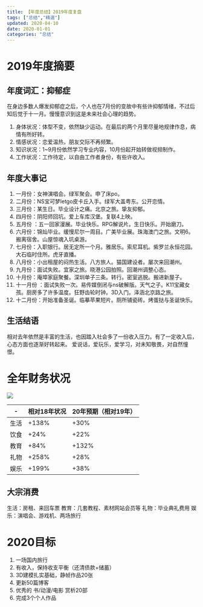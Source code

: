 ```yaml
---
title: 【年度总结】2019年度复盘
tags: ["总结","精選"]
updated: 2020-04-10
date: 2020-01-01
categories: "总结"
---
```



# 2019年度摘要

##  年度词汇：抑郁症

在身边多数人爆发抑郁症之后，个人也在7月份的变故中有些许抑郁情绪，不过后知后觉于十一月。慢慢意识到这是未来社会心理的趋势。

1. 身体状况：体型不变，依然缺少运动。在最后的两个月里尽量地规律作息，病情有所好转。
2. 情感状况：恋爱温热，朋友交际不再频繁。
3. 知识状况：1~9月份依然学习专业内容，10月份起开始转做视频制作。
4. 工作状况：工作待定，以自由工作者身份，有些许收入。
<!--more-->

## 年度大事记

1. 一月份：女神演唱会。绿军聚会。申了床po。
2. 二月份：NS宝可梦letgo皮卡丘入手。绿军大盖粤东。公开恋情。
3. 三月份：某生日。毕业设计之痛。北京之旅。挚友抑郁。
4. 四月份：阴阳师回坑。爱上车库汉堡。复联4上映。
5. 五月份 ：五一回家漫展。毕业快乐。RPG解说片。生日快乐。开始磨刀。
6. 六月份：锦灿毕业。缓慢尼尔一周目。广美毕业展。珠海澳门之旅。文明6。搬离宿舍。山屋惊魂入坑桌游。
7. 七月份：入职银行。居无定所一个月。雅居乐。索尼耳机。紫罗兰永恒花园。大石临时住所。虎牙直播。
8. 八月份：小出租屋的闷热生活。八方旅人。猫国建设者。屡次来回潮州。
9. 九月份：面试失败。宜家之旅。晓港公园拍照。回潮州调整心态。
10. 十月份：庵埠家庭聚餐。深圳单子三条。转行。密室逃脱。搬进新屋子。
11. 十一月份 ：面试失败一次。易传媒倒闭与ns破解版。天气之子。K11宝藏女孩。厨房多了许多温度。狂野齿轮时钟。3D入门。泽涵北京路之旅。
12. 十二月份：开始准备圣诞。临摹苹果短片。厕所铺瓷砖。烤蛋挞与圣诞快乐。

## 生活结语

相对去年依然是丰富的生活，也因踏入社会多了一份收入压力。有了一定收入后，心态方面也逐渐好转起来。
爱说话，爱玩乐，爱学习，对未知敬畏，对自然憧憬。

# 全年财务状况

![](/asset/content/end2019/image.png)

-|相对18年状况|20年预期（相对19年）
-|-|-
生活|+138%|+30%
饮食|+24%|+22%
教育|+84%|+132%
礼物|+258%|+28%
娱乐|+199%|+38%

## 大宗消费

生活：房租、来回车票
教育：几套教程、素材网站会员等
礼物：毕业典礼费用
娱乐：演唱会、游戏机、两场旅行

# 2020目标

1. 一场国内旅行
2. 有收入，保持收支平衡（还清债款+储蓄）
3. 3D建模扎实基础，静帧作品20张
4. 更新50篇博客
5. 优秀的 书/动漫/电影 赏析20部
6. 完成3个个人作品